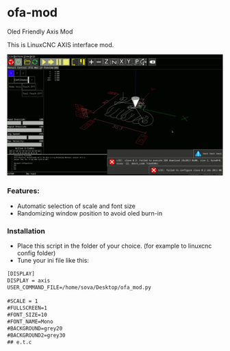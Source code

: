 # ofa-mod
Oled Friendly Axis Mod

This is LinuxCNC AXIS interface mod.

![screenshot](doc/ofa_screenshot.png)

### Features:
* Automatic selection of scale and font size
* Randomizing window position to avoid oled burn-in

### Installation
* Place this script in the folder of your choice. (for example to linuxcnc config folder)
* Tune your ini file like this:

```
[DISPLAY]
DISPLAY = axis
USER_COMMAND_FILE=/home/sova/Desktop/ofa_mod.py

#SCALE = 1
#FULLSCREEN=1
#FONT_SIZE=10
#FONT_NAME=Mono
#BACKGROUND=grey20
#BACKGROUND2=grey30
## e.t.c
```
